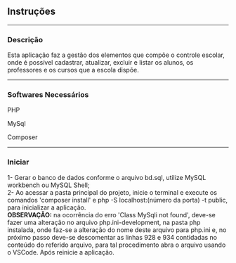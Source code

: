 <h2>Instruções</h2>
<hr>
<h3>Descrição</h3>

Esta aplicação faz a gestão dos elementos que compõe o controle escolar, onde é possível cadastrar, atualizar, excluir e listar os alunos, os professores e os cursos que a escola dispõe. 

<hr>
<h3>Softwares Necessários</h3>

PHP

MySql

Composer

<hr>
<h3>Iniciar</h3>

1- Gerar o banco de dados conforme o arquivo bd.sql, utilize MySQL workbench ou MySQL Shell;
<br>
2- Ao acessar a pasta principal do projeto, inicie o terminal e execute os comandos 'composer install' e php -S localhost:(número da porta) -t public, para inicializar a aplicação.
<br>
<b>OBSERVAÇÃO:</b>  na ocorrência do erro 'Class MySqli not found', deve-se fazer uma alteração no arquivo php.ini-development, na pasta php instalada, onde faz-se a alteração do nome deste arquivo para php.ini e, no próximo passo deve-se descomentar as linhas 928 e 934 contidadas no conteúdo do referido arquivo, para tal procedimento abra o arquivo usando o VSCode. Após reinicie a aplicação.





